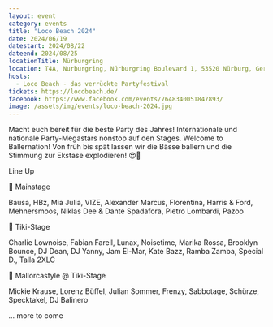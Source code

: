 ```yaml
---
layout: event
category: events
title: "Loco Beach 2024"
date: 2024/06/19
datestart: 2024/08/22
dateend: 2024/08/25
locationTitle: Nürburgring
location: T4A, Nurburgring, Nürburgring Boulevard 1, 53520 Nürburg, Germany
hosts:
  - Loco Beach - das verrückte Partyfestival
tickets: https://locobeach.de/
facebook: https://www.facebook.com/events/7648340051847893/
image: /assets/img/events/loco-beach-2024.jpg
---
```


Macht euch bereit für die beste Party des Jahres! Internationale und nationale Party-Megastars nonstop auf den Stages. Welcome to Ballernation! Von früh bis spät lassen wir die Bässe ballern und die Stimmung zur Ekstase explodieren! 😍🦩

Line Up

🌴 Mainstage

Bausa, HBz, Mia Julia, VIZE, Alexander Marcus, Florentina, Harris & Ford, Mehnersmoos, Niklas Dee & Dante Spadafora, Pietro Lombardi, Pazoo

🌴 Tiki-Stage

Charlie Lownoise, Fabian Farell, Lunax, Noisetime, Marika Rossa, Brooklyn Bounce, DJ Dean, DJ Yanny, Jam El-Mar, Kate Bazz, Ramba Zamba, Special D., Talla 2XLC

🌴 Mallorcastyle @ Tiki-Stage

Mickie Krause, Lorenz Büffel, Julian Sommer, Frenzy, Sabbotage, Schürze, Specktakel, DJ Balinero

... more to come
